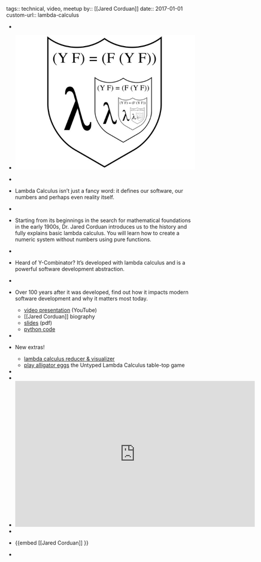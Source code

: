 tags:: technical, video, meetup
by:: [[Jared Corduan]] 
date:: 2017-01-01
custom-url:: lambda-calculus

-
- ![LambdaCalculus.jpg](../assets/LambdaCalculus.jpg)
-
- Lambda Calculus isn’t just a fancy word: it defines our software, our numbers and perhaps even reality itself.
-
- Starting from its beginnings in the search for mathematical foundations in the early 1900s, Dr. Jared Corduan introduces us to the history and fully explains basic lambda calculus. You will learn how to create a numeric system without numbers using pure functions.
-
- Heard of Y-Combinator? It’s developed with lambda calculus and is a powerful software development abstraction.
-
- Over 100 years after it was developed, find out how it impacts modern software development and why it matters most today.
  
  * [video presentation](https://youtu.be/acIBX5KpzY0) (YouTube)
  * [[Jared Corduan]] biography
  * [slides](../assets/LambdaCalculus.pdf) (pdf)
  * [python code](https://github.com/JaredCorduan/lambda-calc-cofc/blob/master/lambda.py)
-
- New extras!
  * [lambda calculus reducer & visualizer](https://projectultimatum.org/cgi-bin/lambda)
  * [play alligator eggs](http://worrydream.com/AlligatorEggs/) the Untyped Lambda Calculus table-top game
-
-
- <iframe id="ytplayer" type="text/html" width="640" height="390"
    src="https://www.youtube.com/embed/acIBX5KpzY0?autoplay=0&origin=http://functional.sc"  frameborder="0"></iframe>
-
- {{embed [[Jared Corduan]] }}
-